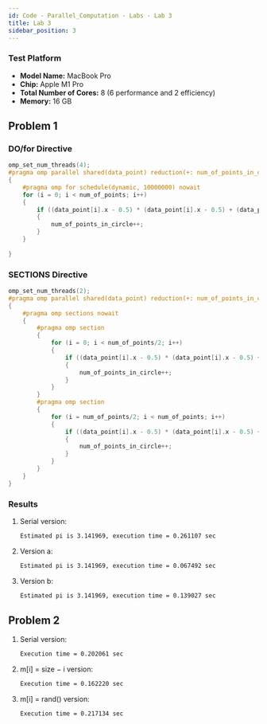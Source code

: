 ```yaml
---
id: Code - Parallel_Computation - Labs - Lab 3
title: Lab 3
sidebar_position: 3
---
```


### Test Platform

- **Model Name:** MacBook Pro
- **Chip:**	Apple M1 Pro
- **Total Number of Cores:** 8 (6 performance and 2 efficiency)
- **Memory:** 16 GB

## Problem 1

### DO/for Directive

```c
omp_set_num_threads(4);
#pragma omp parallel shared(data_point) reduction(+: num_of_points_in_circle) private(i)
{
    #pragma omp for schedule(dynamic, 10000000) nowait
    for (i = 0; i < num_of_points; i++)
    {
        if ((data_point[i].x - 0.5) * (data_point[i].x - 0.5) + (data_point[i].y - 0.5) * (data_point[i].y - 0.5) <= 0.25)
        {
            num_of_points_in_circle++;
        }
    }
    
}
```

### SECTIONS Directive

```c
omp_set_num_threads(2);
#pragma omp parallel shared(data_point) reduction(+: num_of_points_in_circle) private(i)
{
    #pragma omp sections nowait
    {
        #pragma omp section
        {
            for (i = 0; i < num_of_points/2; i++)
            {
                if ((data_point[i].x - 0.5) * (data_point[i].x - 0.5) + (data_point[i].y - 0.5) * (data_point[i].y - 0.5) <= 0.25)
                {
                    num_of_points_in_circle++;
                }
            }
        }
        #pragma omp section
        {
            for (i = num_of_points/2; i < num_of_points; i++)
            {
                if ((data_point[i].x - 0.5) * (data_point[i].x - 0.5) + (data_point[i].y - 0.5) * (data_point[i].y - 0.5) <= 0.25)
                {
                    num_of_points_in_circle++;
                }
            }
        }
    }
}
```

### Results

1. Serial version:
    ```bash
    Estimated pi is 3.141969, execution time = 0.261107 sec
    ```
2. Version a:
    ```bash
    Estimated pi is 3.141969, execution time = 0.067492 sec
    ```
3. Version b:
    ```bash
    Estimated pi is 3.141969, execution time = 0.139027 sec
    ```

## Problem 2

1. Serial version:
    ```bash
    Execution time = 0.202061 sec
    ```
2. m[i] = size − i version:
    ```bash
    Execution time = 0.162220 sec
    ```
3. m[i] = rand() version:
    ```bash
    Execution time = 0.217134 sec
    ```